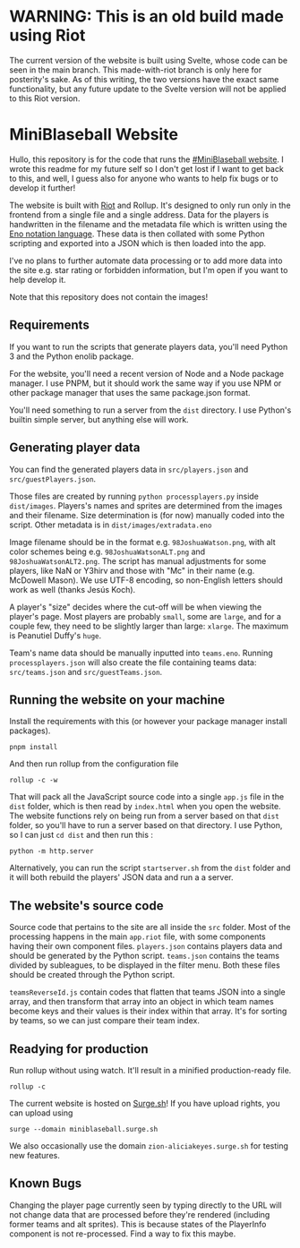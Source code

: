 # WARNING: This is an old build made using Riot
The current version of the website is built using Svelte, whose code can be seen in the main branch. This made-with-riot branch is only here for posterity's sake. As of this writing, the two versions have the exact same functionality, but any future update to the Svelte version will not be applied to this Riot version.   

# MiniBlaseball Website
Hullo, this repository is for the code that runs the [#MiniBlaseball website](https://miniblaseball.surge.sh). I wrote this readme for my future self so I don't get lost if I want to get back to this, and well, I guess also for anyone who wants to help fix bugs or to develop it further!

The website is built with [Riot](https://riot.js.org) and Rollup. It's designed to only run only in the frontend from a single file and a single address. Data for the players is handwritten in the filename and the metadata file which is written using the [Eno notation language](https://eno-lang.org/). These data is then collated with some Python scripting and exported into a JSON which is then loaded into the app.

I've no plans to further automate data processing or to add more data into the site e.g. star rating or forbidden information, but I'm open if you want to help develop it.  

Note that this repository does not contain the images!

## Requirements
If you want to run the scripts that generate players data, you'll need Python 3 and the Python enolib package.

For the website, you'll need a recent version of Node and a Node package manager. I use PNPM, but it should work the same way if you use NPM or other package manager that uses the same package.json format.

You'll need something to run a server from the `dist` directory. I use Python's builtin simple server, but anything else will work. 

## Generating player data
You can find the generated players data in `src/players.json` and `src/guestPlayers.json`. 

Those files are created by running  `python processplayers.py` inside `dist/images`. Players's names and sprites are determined from the images and their filename. Size determination is (for now) manually coded into the script. Other metadata is in `dist/images/extradata.eno`

Image filename should be in the format e.g. `98JoshuaWatson.png`, with alt color schemes being e.g. `98JoshuaWatsonALT.png` and `98JoshuaWatsonALT2.png`. The script has manual adjustments for some players, like NaN or Y3hirv and those with "Mc" in their name (e.g. McDowell Mason). We use UTF-8 encoding, so non-English letters should work as well (thanks Jesús Koch). 

A player's "size" decides where the cut-off will be when viewing the player's page. Most players are probably `small`, some are `large`, and for a couple few, they need to be slightly larger than large: `xlarge`. The maximum is Peanutiel Duffy's `huge`.

Team's name data should be manually inputted into `teams.eno`. Running `processplayers.json` will also create the file containing teams data: `src/teams.json` and `src/guestTeams.json`. 

## Running the website on your machine
Install the requirements with this (or however your package manager install packages).

```
pnpm install
``` 

And then run rollup from the configuration file

```
rollup -c -w
```

That will pack all the JavaScript source code into a single `app.js` file in the `dist` folder, which is then read by `index.html` when you open the website. The website functions rely on being run from a server based on that `dist` folder, so you'll have to run a server based on that directory. I use Python, so I can just `cd dist` and then run this :

```
python -m http.server
```

Alternatively, you can run the script `startserver.sh` from the `dist` folder and it will both rebuild the players' JSON data and run a a server.

## The website's source code
Source code that pertains to the site are all inside the `src` folder. Most of the processing happens in the main `app.riot` file, with some components having their own component files. `players.json` contains players data and should be generated by the Python script. `teams.json` contains the teams divided by subleagues, to be displayed in the filter menu. Both these files should be created through the Python script.

`teamsReverseId.js` contain codes that flatten that teams JSON into a single array, and then transform that array into an object in which team names become keys and their values is their index within that array. It's for sorting by teams, so we can just compare their team index.

## Readying for production
Run rollup without using watch. It'll result in a minified production-ready file.
```
rollup -c
```

The current website is hosted on [Surge.sh](https://surge.sh)! If you have upload rights, you can upload using 
```
surge --domain miniblaseball.surge.sh
```

We also occasionally use the domain `zion-aliciakeyes.surge.sh` for testing new features.

## Known Bugs
Changing the player page currently seen by typing directly to the URL will not change data that are processed before they're rendered (including former teams and alt sprites). This is because states of the PlayerInfo component is not re-processed. Find a way to fix this maybe.  